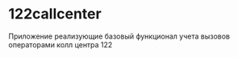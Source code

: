 # 122callcenter
Приложение реализующие базовый функционал учета вызовов операторами колл центра 122
